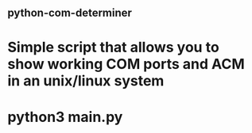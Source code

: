 ## python-com-determiner
# Simple script that allows you to show working COM ports and ACM in an unix/linux system
# python3 main.py
